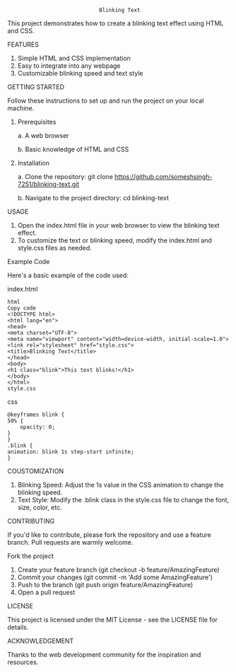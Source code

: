                                 Blinking Text
                        
This project demonstrates how to create a blinking text effect using HTML and CSS.

FEATURES
1. Simple HTML and CSS implementation
2. Easy to integrate into any webpage
3. Customizable blinking speed and text style

GETTING STARTED

Follow these instructions to set up and run the project on your local machine.

1. Prerequisites

     a. A web browser
  
     b. Basic knowledge of HTML and CSS
  
2. Installation

    a. Clone the repository: git clone https://github.com/someshsingh-7251/blinking-text.git
   
    b. Navigate to the project directory: cd blinking-text
   
USAGE
1. Open the index.html file in your web browser to view the blinking text effect.
2. To customize the text or blinking speed, modify the index.html and style.css files as needed.

Example Code

Here's a basic example of the code used:

  index.html

    html
    Copy code
    <!DOCTYPE html>
    <html lang="en">
    <head>
    <meta charset="UTF-8">
    <meta name="viewport" content="width=device-width, initial-scale=1.0">
    <link rel="stylesheet" href="style.css">
    <title>Blinking Text</title>
    </head>
    <body>
    <h1 class="blink">This text blinks!</h1>
    </body>
    </html>
    style.css

css

    @keyframes blink {
    50% {
        opacity: 0;
    }
    }
    .blink {
    animation: blink 1s step-start infinite;
    }
    
COUSTOMIZATION
1. Blinking Speed: Adjust the 1s value in the CSS animation to change the blinking speed.
2. Text Style: Modify the .blink class in the style.css file to change the font, size, color, etc.

CONTRIBUTING

If you'd like to contribute, please fork the repository and use a feature branch. Pull requests are warmly welcome.

Fork the project
1. Create your feature branch (git checkout -b feature/AmazingFeature)
2. Commit your changes (git commit -m 'Add some AmazingFeature')
3. Push to the branch (git push origin feature/AmazingFeature)
4. Open a pull request
   
LICENSE

This project is licensed under the MIT License - see the LICENSE file for details.

ACKNOWLEDGEMENT

Thanks to the web development community for the inspiration and resources.
